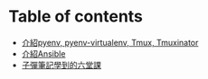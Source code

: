 # Table of contents
- [介紹pyenv, pyenv-virtualenv, Tmux, Tmuxinator](pyenv-and-tmux/)
- [介紹Ansible](ansible/)
- [子彈筆記學到的六堂課](https://hackmd.io/@jimmychen945/SJoi80cm8#/)